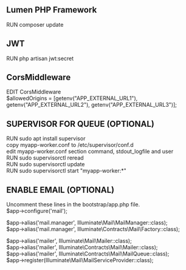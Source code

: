 ## Lumen PHP Framework
RUN composer update

## JWT
RUN php artisan jwt:secret

## CorsMiddleware
EDIT CorsMiddleware<br>
$allowedOrigins = [getenv("APP_EXTERNAL_URL1"), getenv("APP_EXTERNAL_URL2"), getenv("APP_EXTERNAL_URL3")];

## SUPERVISOR FOR QUEUE (OPTIONAL)
RUN sudo apt install supervisor<br>
copy myapp-worker.conf to /etc/supervisor/conf.d<br>
edit myapp-worker.conf section command, stdout_logfile and user<br>
RUN sudo supervisorctl reread<br>
RUN sudo supervisorctl update<br>
RUN sudo supervisorctl start "myapp-worker:*"

## ENABLE EMAIL (OPTIONAL)
Uncomment these lines in the bootstrap/app.php file.<br>
$app->configure('mail');<br>

$app->alias('mail.manager', Illuminate\Mail\MailManager::class);<br>
$app->alias('mail.manager', Illuminate\Contracts\Mail\Factory::class);<br>

$app->alias('mailer', Illuminate\Mail\Mailer::class);<br>
$app->alias('mailer', Illuminate\Contracts\Mail\Mailer::class);<br>
$app->alias('mailer', Illuminate\Contracts\Mail\MailQueue::class);<br>
$app->register(Illuminate\Mail\MailServiceProvider::class);<br>